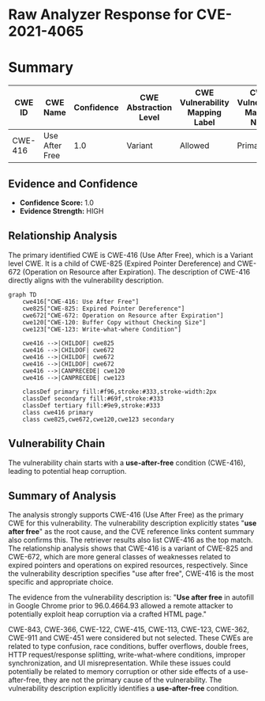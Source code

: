 # Raw Analyzer Response for CVE-2021-4065

# Summary
| CWE ID | CWE Name | Confidence | CWE Abstraction Level | CWE Vulnerability Mapping Label | CWE-Vulnerability Mapping Notes |
|---|---|---|---|---|---|
| CWE-416 | Use After Free | 1.0 | Variant | Allowed | Primary CWE |

## Evidence and Confidence

*   **Confidence Score:** 1.0
*   **Evidence Strength:** HIGH

## Relationship Analysis
The primary identified CWE is CWE-416 (Use After Free), which is a Variant level CWE. It is a child of CWE-825 (Expired Pointer Dereference) and CWE-672 (Operation on Resource after Expiration). The description of CWE-416 directly aligns with the vulnerability description.

```mermaid
graph TD
    cwe416["CWE-416: Use After Free"]
    cwe825["CWE-825: Expired Pointer Dereference"]
    cwe672["CWE-672: Operation on Resource after Expiration"]
    cwe120["CWE-120: Buffer Copy without Checking Size"]
    cwe123["CWE-123: Write-what-where Condition"]

    cwe416 -->|CHILDOF| cwe825
    cwe416 -->|CHILDOF| cwe672
    cwe416 -->|CHILDOF| cwe672
    cwe416 -->|CHILDOF| cwe672
    cwe416 -->|CANPRECEDE| cwe120
    cwe416 -->|CANPRECEDE| cwe123

    classDef primary fill:#f96,stroke:#333,stroke-width:2px
    classDef secondary fill:#69f,stroke:#333
    classDef tertiary fill:#9e9,stroke:#333
    class cwe416 primary
    class cwe825,cwe672,cwe120,cwe123 secondary
```

## Vulnerability Chain
The vulnerability chain starts with a **use-after-free** condition (CWE-416), leading to potential heap corruption.

## Summary of Analysis
The analysis strongly supports CWE-416 (Use After Free) as the primary CWE for this vulnerability. The vulnerability description explicitly states "**use after free**" as the root cause, and the CVE reference links content summary also confirms this. The retriever results also list CWE-416 as the top match. The relationship analysis shows that CWE-416 is a variant of CWE-825 and CWE-672, which are more general classes of weaknesses related to expired pointers and operations on expired resources, respectively. Since the vulnerability description specifies "use after free", CWE-416 is the most specific and appropriate choice.

The evidence from the vulnerability description is: "**Use after free** in autofill in Google Chrome prior to 96.0.4664.93 allowed a remote attacker to potentially exploit heap corruption via a crafted HTML page."

CWE-843, CWE-366, CWE-122, CWE-415, CWE-113, CWE-123, CWE-362, CWE-911 and CWE-451 were considered but not selected. These CWEs are related to type confusion, race conditions, buffer overflows, double frees, HTTP request/response splitting, write-what-where conditions, improper synchronization, and UI misrepresentation. While these issues could potentially be related to memory corruption or other side effects of a use-after-free, they are not the primary cause of the vulnerability. The vulnerability description explicitly identifies a **use-after-free** condition.